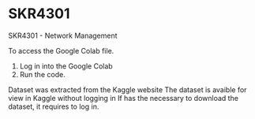 # SKR4301
SKR4301 - Network Management

To access the Google Colab file. 
1. Log in into the Google Colab
2. Run the code.

Dataset was extracted from the Kaggle website
The dataset is avaible for view in Kaggle without logging in
If has the necessary to download the dataset, it requires to log in.
